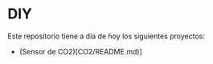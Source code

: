 # DIY 
Este repositorio tiene a día de hoy los siguientes proyectos:

* (Sensor de CO2)[CO2/README.md)]
